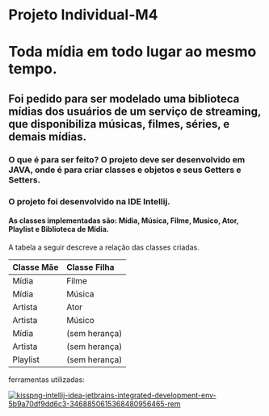 # Projeto Individual-M4 
# Toda mídia em todo lugar ao mesmo tempo.
## Foi pedido para ser modelado uma biblioteca mídias dos usuários de um serviço de streaming, que disponibiliza músicas, filmes, séries, e demais mídias.
### O que é para ser feito? O projeto deve ser desenvolvido em JAVA, onde é para criar classes e objetos e seus Getters e Setters.
### O projeto foi desenvolvido na IDE Intellij.
#### As classes implementadas são: Mídia, Música, Filme, Musico, Ator, Playlist e Biblioteca de Mídia.
A tabela a seguir descreve a relação das classes criadas.

| Classe  Mãe   | Classe Filha     |
| :---------- | :---------      | 
| Mídia      |  Filme        |
| Mídia     | Música          | 
| Artista        | Ator         | 
| Artista      | Músico         | 
| Mídia    |   (sem herança)| 
| Artista  | (sem herança)   |
| Playlist   | (sem herança) |


ferramentas utilizadas: 

<a href='https://postimg.cc/Z9sb2Ydq' target='_blank'><img src='https://i.postimg.cc/Z9sb2Ydq/kisspng-intellij-idea-jetbrains-integrated-development-env-5b9a70df9dd6c3-3468850615368480956465-rem.png' border='0' alt='kisspng-intellij-idea-jetbrains-integrated-development-env-5b9a70df9dd6c3-3468850615368480956465-rem'/></a>
